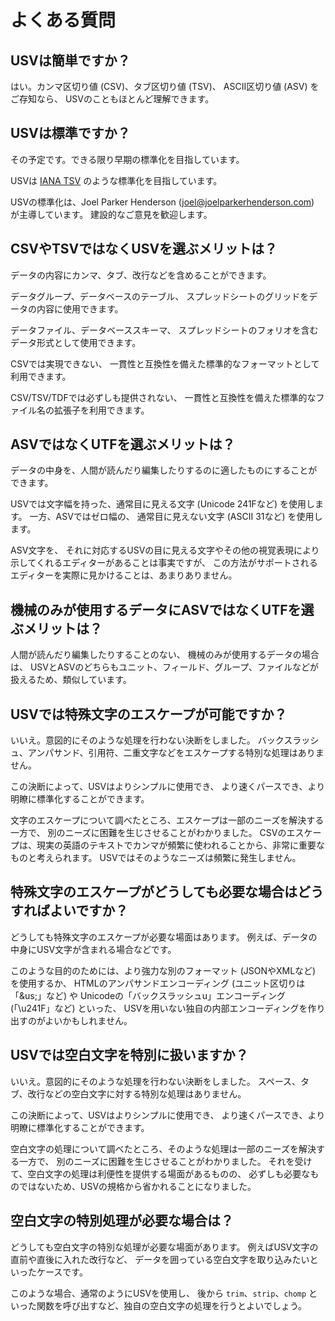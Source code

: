 # よくある質問


## USVは簡単ですか？

はい。カンマ区切り値 (CSV)、タブ区切り値 (TSV)、
ASCII区切り値 (ASV) をご存知なら、
USVのこともほとんど理解できます。


## USVは標準ですか？

その予定です。できる限り早期の標準化を目指しています。

USVは
<a href="https://www.iana.org/assignments/media-types/text/tab-separated-values">IANA TSV</a>
のような標準化を目指しています。

USVの標準化は、Joel Parker Henderson (joel@joelparkerhenderson.com) が主導しています。
建設的なご意見を歓迎します。


## CSVやTSVではなくUSVを選ぶメリットは？

データの内容にカンマ、タブ、改行などを含めることができます。

データグループ、データベースのテーブル、
スプレッドシートのグリッドをデータの内容に使用できます。

データファイル、データベーススキーマ、
スプレッドシートのフォリオを含むデータ形式として使用できます。

CSVでは実現できない、
一貫性と互換性を備えた標準的なフォーマットとして利用できます。

CSV/TSV/TDFでは必ずしも提供されない、
一貫性と互換性を備えた標準的なファイル名の拡張子を利用できます。


## ASVではなくUTFを選ぶメリットは？

データの中身を、人間が読んだり編集したりするのに適したものにすることができます。

USVでは文字幅を持った、通常目に見える文字 (Unicode 241Fなど) を使用します。
一方、ASVではゼロ幅の、
通常目に見えない文字 (ASCII 31など) を使用します。

ASV文字を、
それに対応するUSVの目に見える文字やその他の視覚表現により示してくれるエディターがあることは事実ですが、
この方法がサポートされるエディターを実際に見かけることは、あまりありません。


## 機械のみが使用するデータにASVではなくUTFを選ぶメリットは？

人間が読んだり編集したりすることのない、
機械のみが使用するデータの場合は、
USVとASVのどちらもユニット、フィールド、グループ、ファイルなどが扱えるため、類似しています。


## USVでは特殊文字のエスケープが可能ですか？

いいえ。意図的にそのような処理を行わない決断をしました。
バックスラッシュ、アンパサンド、引用符、二重文字などをエスケープする特別な処理はありません。

この決断によって、USVはよりシンプルに使用でき、
より速くパースでき、より明瞭に標準化することができます。

文字のエスケープについて調べたところ、エスケープは一部のニーズを解決する一方で、
別のニーズに困難を生じさせることがわかりました。
CSVのエスケープは、現実の英語のテキストでカンマが頻繁に使われることから、非常に重要なものと考えられます。
USVではそのようなニーズは頻繁に発生しません。


## 特殊文字のエスケープがどうしても必要な場合はどうすればよいですか？

どうしても特殊文字のエスケープが必要な場面はあります。
例えば、データの中身にUSV文字が含まれる場合などです。

このような目的のためには、より強力な別のフォーマット (JSONやXMLなど) を使用するか、
HTMLのアンパサンドエンコーディング (ユニット区切りは「&amp;us;」など) や
Unicodeの「バックスラッシュu」エンコーディング (「\u241F」など) といった、
USVを用いない独自の内部エンコーディングを作り出すのがよいかもしれません。


## USVでは空白文字を特別に扱いますか？

いいえ。意図的にそのような処理を行わない決断をしました。
スペース、タブ、改行などの空白文字に対する特別な処理はありません。

この決断によって、USVはよりシンプルに使用でき、
より速くパースでき、より明瞭に標準化することができます。

空白文字の処理について調べたところ、そのような処理は一部のニーズを解決する一方で、
別のニーズに困難を生じさせることがわかりました。
それを受けて、空白文字の処理は利便性を提供する場面があるものの、
必ずしも必要なものではないため、USVの規格から省かれることになりました。


## 空白文字の特別処理が必要な場合は？

どうしても空白文字の特別な処理が必要な場面があります。
例えばUSV文字の直前や直後に入れた改行など、
データを囲っている空白文字を取り込みたいといったケースです。

このような場合、通常のようにUSVを使用し、
後から `trim`、`strip`、`chomp` といった関数を呼び出すなど、独自の空白文字の処理を行うとよいでしょう。
